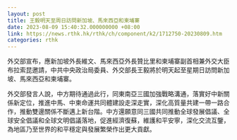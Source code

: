 ```yaml
---
layout: post
title: 王毅明天至周日訪問新加坡、馬來西亞和柬埔寨
date: 2023-08-09 15:40:32.000000000 +08:00
link: https://news.rthk.hk/rthk/ch/component/k2/1712750-20230809.htm
categories: rthk
---
```


外交部宣布，應新加坡外長維文、馬來西亞外長贊比里和柬埔寨副首相兼外交大臣布拉索昆邀請，中共中央政治局委員、外交部長王毅將於明天起至星期日訪問新加坡、馬來西亞和柬埔寨。

外交部發言人說，中方期待通過此行，同東南亞三國加強戰略溝通，落實好中新關係新定位，推進中馬、中柬命運共同體建設走深走實，深化高質量共建一帶一路合作，推動雙邊關係不斷邁上新台階。中方還願意同三國共同推動全球發展倡議、全球安全倡議和全球文明倡議落地，促進經濟復蘇，維護和平安寧，深化交流互鑒，為地區乃至世界的和平穩定與發展繁榮作出更大貢獻。
